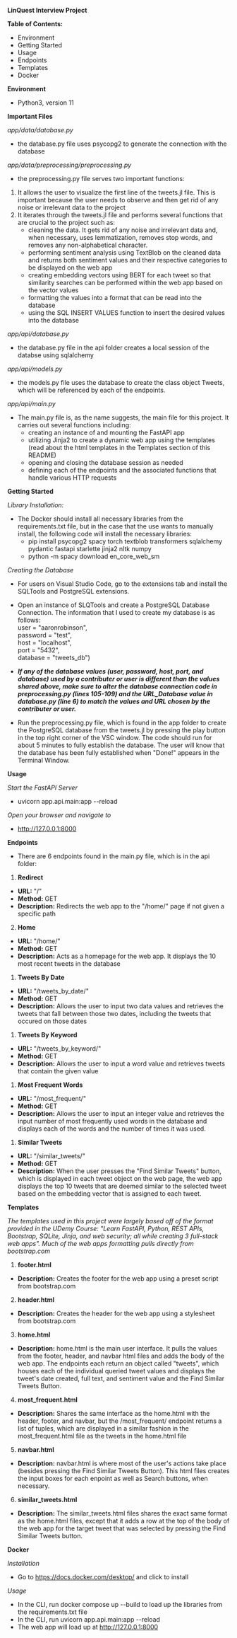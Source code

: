 **LinQuest Interview Project**

**Table of Contents:**
* Environment
* Getting Started
* Usage
* Endpoints
* Templates
* Docker

**Environment** 
* Python3, version 11

**Important Files**

*app/data/database.py*
* the database.py file uses psycopg2 to generate the connection with the database

*app/data/preprocessing/preprocessing.py*
* the preprocessing.py file serves two important functions:
1. It allows the user to visualize the first line of the tweets.jl file. This is important because the user needs to observe and then get rid of any noise or irrelevant data to the project
2. It iterates through the tweets.jl file and performs several functions that are crucial to the project such as:
    * cleaning the data. It gets rid of any noise and irrelevant data and, when necessary, uses lemmatization, removes stop words, and removes any non-alphabetical character.
    * performing sentiment analysis using TextBlob on the cleaned data and returns both sentiment values and their respective categories to be displayed on the web app
    * creating embedding vectors using BERT for each tweet so that similarity searches can be performed within the web app based on the vector values
    * formatting the values into a format that can be read into the database
    * using the SQL INSERT VALUES function to insert the desired values into the database

*app/api/database.py*
* the database.py file in the api folder creates a local session of the databse using sqlalchemy

*app/api/models.py*
* the models.py file uses the database to create the class object Tweets, which will be referenced by each of the endpoints. 

*app/api/main.py*
* The main.py file is, as the name suggests, the main file for this project. It carries out several functions including:
    * creating an instance of and mounting the FastAPI app
    * utilizing Jinja2 to create a dynamic web app using the templates (read about the html templates in the Templates section of this README)
    * opening and closing the database session as needed
    * defining each of the endpoints and the associated functions that handle various HTTP requests

**Getting Started**

*Library Installation:*
* The Docker should install all necessary libraries from the requirements.txt file, but in the case that the use wants to manually install, the following code will install the necessary libraries:
    * pip install psycopg2 spacy torch textblob transformers sqlalchemy pydantic fastapi starlette jinja2 nltk numpy
    * python -m spacy download en_core_web_sm

*Creating the Database*
* For users on Visual Studio Code, go to the extensions tab and install the SQLTools and PostgreSQL extensions. 
* Open an instance of SLQTools and create a PostgreSQL Database Connection. The information that I used to create my database is as follows:</br>
        user = "aaronrobinson",</br>
        password = "test",</br>
        host = "localhost",</br>
        port = "5432",</br>
        database = "tweets_db")
* ***If any of the database values (user, password, host, port, and database) used by a contributer or user is different than the values shared above, make sure to alter the database connection code in preprocessing.py (lines 105-109) and the URL_Database value in database.py (line 6) to match the values and URL chosen by the contributer or user.***

* Run the preprocessing.py file, which is found in the app folder to create the PostgreSQL database from the tweets.jl by pressing the play button in the top right corner of the VSC window. The code should run for about 5 minutes to fully establish the database. The user will know that the database has been fully established when "Done!" appears in the Terminal Window. 

**Usage**

*Start the FastAPI Server*
* uvicorn app.api.main:app --reload

*Open your browser and navigate to*
* http://127.0.0.1:8000

**Endpoints** 

* There are 6 endpoints found in the main.py file, which is in the api folder:
1. **Redirect**
* **URL:** "/"
* **Method:** GET
* **Description:** Redirects the web app to the "/home/" page if not given a specific path
2. **Home**
* **URL:** "/home/"
* **Method:** GET
* **Description:** Acts as a homepage for the web app. It displays the 10 most recent tweets in the database
1. **Tweets By Date**
* **URL:** "/tweets_by_date/"
* **Method:** GET
* **Description:** Allows the user to input two data values and retrieves the tweets that fall between those two dates, including the tweets that occured on those dates
1. **Tweets By Keyword**
* **URL:** "/tweets_by_keyword/"
* **Method:** GET
* **Description:** Allows the user to input a word value and retrieves tweets that contain the given value
1. **Most Frequent Words**
* **URL:** "/most_frequent/"
* **Method:** GET
* **Description:** Allows the user to input an integer value and retrieves the input number of most frequently used words in the database and displays each of  the words and the number of times it was used. 
1. **Similar Tweets**
* **URL:** "/similar_tweets/"
* **Method:** GET
* **Description:** When the user presses the "Find Similar Tweets" button, which is displayed in each tweet object on the web page, the web app displays the top 10 tweets that are deemed similar to the selected tweet based on the embedding vector that is assigned to each tweet.

**Templates**

*The templates used in this project were largely based off of the format provided in the UDemy Course: "Learn FastAPI, Python, REST APIs, Bootstrap, SQLite, Jinja, and web security; all while creating 3 full-stack web apps". Much of the web apps formatting pulls directly from bootstrap.com*

1. **footer.html**
* **Description:** Creates the footer for the web app using a preset script from bootstrap.com
2. **header.html** 
* **Description:** Creates the header for the web app using a stylesheet from bootstrap.com
3. **home.html**
* **Description:** home.html is the main user interface. It pulls the values from the footer, header, and navbar html files and adds the body of the web app. The endpoints each return an object called "tweets", which houses each of the individual queried tweet values and displays the tweet's date created, full text, and sentiment value and the Find Similar Tweets Button.
4. **most_frequent.html**
* **Description:** Shares the same interface as the home.html with the header, footer, and navbar, but the /most_frequent/ endpoint returns a list of tuples, which are displayed in a similar fashion in the most_frequent.html file as the tweets in the home.html file
5. **navbar.html**
* **Description:** navbar.html is where most of the user's actions take place (besides pressing the Find Similar Tweets Button). This html files creates the input boxes for each enpoint as well as Search buttons, when necessary. 
6. **similar_tweets.html**
* **Description:** The similar_tweets.html files shares the exact same format as the home.html files, except that it adds a row at the top of the body of the web app for the target tweet that was selected by pressing the Find Similar Tweets button.

**Docker**

*Installation*
* Go to https://docs.docker.com/desktop/ and click to install

*Usage*
* In the CLI, run docker compose up --build to load up the libraries from the requirements.txt file
* In the CLI, run uvicorn app.api.main:app --reload
* The web app will load up at http://127.0.0.1:8000 